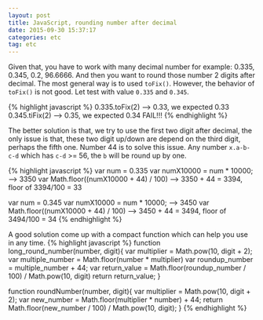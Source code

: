 ```yaml
---
layout: post
title: JavaScript, rounding number after decimal
date: 2015-09-30 15:37:17
categories: etc
tag: etc
--- 
```


Given that, you have to work with many decimal number for example: 0.335, 0.345,
0.2, 96.6666. And then you want to round those number 2 digits after decimal.
The most general way is to used `toFix()`. However, the behavior of `toFix()` is
not good. Let test with value `0.335` and `0.345`.

{% highlight javascript %}
0.335.toFix(2) --> 0.33, we expected 0.33 
0.345.tiFix(2) --> 0.35, we expected 0.34 FAIL!!!
{% endhighlight %}

The better solution is that, we try to use the first two digit after decimal, the only issue is that, these two digit up/down are depend on the third digit, perhaps the fifth one. Number 44 is to solve this issue. Any number `x.a-b-c-d` which has `c-d` >= 56, the `b` will be round up by one.

{% highlight javascript %}
var num = 0.335
var numX10000 = num * 10000;  --> 3350
var Math.floor((numX10000 + 44) / 100) --> 3350 + 44 = 3394, floor of 3394/100 = 33

var num = 0.345
var numX10000 = num * 10000;  --> 3450 
var Math.floor((numX10000 + 44) / 100) --> 3450 + 44 = 3494, floor of 3494/100 = 34
{% endhighlight %}

A good solution come up with a compact function which can help you use in any time.
{% highlight javascript %}
function long_round_number(number, digit){
  var multiplier = Math.pow(10, digit + 2);
  var multiple_number = Math.floor(number * multiplier)
  var roundup_number = multiple_number + 44;
  var return_value = Math.floor(roundup_number / 100) / Math.pow(10, digit)
  return return_value;
}

function roundNumber(number, digit){
  var multiplier = Math.pow(10, digit + 2);
  var new_number = Math.floor(multiplier * number) + 44;
  return  Math.floor(new_number / 100) / Math.pow(10, digit);
}
{% endhighlight %}
